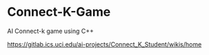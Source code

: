 # Connect-K-Game
AI Connect-k game using C++

https://gitlab.ics.uci.edu/ai-projects/Connect_K_Student/wikis/home
